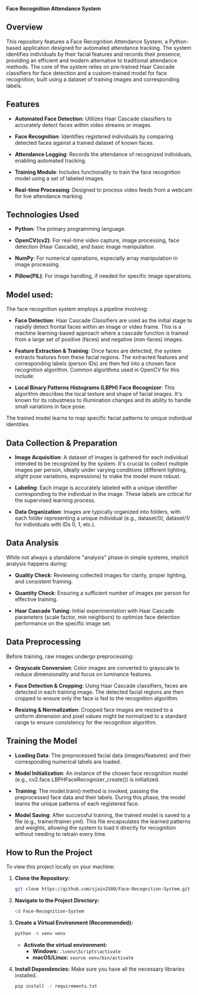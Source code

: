 **Face Recognition Attendance System**

## Overview
This repository features a Face Recognition Attendance System, a Python-based application designed for automated attendance tracking. The system identifies individuals by their facial features and records their presence, providing an efficient and modern alternative to traditional attendance methods.
The core of the system relies on pre-trained Haar Cascade classifiers for face detection and a custom-trained model for face recognition, built using a dataset of training images and corresponding labels.

## Features
* **Automated Face Detection**: Utilizes Haar Cascade classifiers to accurately detect faces within video streams or images.

* **Face Recognition**: Identifies registered individuals by comparing detected faces against a trained dataset of known faces.

* **Attendance Logging**: Records the attendance of recognized individuals, enabling automated tracking.

* **Training Module**: Includes functionality to train the face recognition model using a set of labeled images.

* **Real-time Processing**: Designed to process video feeds from a webcam for live attendance marking.

## Technologies Used
* **Python**: The primary programming language.

* **OpenCV(cv2)**: For real-time video capture, image processing, face detection (Haar Cascade), and basic image manipulation.

* **NumPy**: For numerical operations, especially array manipulation in image processing.

* **Pillow(PIL)**: For image handling, if needed for specific image operations.

## Model used:
The face recognition system employs a pipeline involving:

* **Face Detection**: Haar Cascade Classifiers are used as the initial stage to rapidly detect frontal faces within an image or video frame. This is a machine learning-based approach where a cascade function is trained from a large set of positive (faces) and negative (non-faces) images.

* **Feature Extraction & Training**: Once faces are detected, the system extracts features from these facial regions. The extracted features and corresponding labels (person IDs) are then fed into a chosen face recognition algorithm. Common algorithms used in OpenCV for this include:

* **Local Binary Patterns Histograms (LBPH) Face Recognizer**: This algorithm describes the local texture and shape of facial images. It's known for its robustness to illumination changes and its ability to handle small variations in face pose.

The trained model learns to map specific facial patterns to unique individual identities.

## Data Collection & Preparation
* **Image Acquisition**: A dataset of images is gathered for each individual intended to be recognized by the system. It's crucial to collect multiple images per person, ideally under varying conditions (different lighting, slight pose variations, expressions) to make the model more robust.

* **Labeling**: Each image is accurately labeled with a unique identifier corresponding to the individual in the image. These labels are critical for the supervised learning process.

* **Data Organization**: Images are typically organized into folders, with each folder representing a unique individual (e.g., dataset/0/, dataset/1/ for individuals with IDs 0, 1, etc.).

## Data Analysis
While not always a standalone "analysis" phase in simple systems, implicit analysis happens during:
* **Quality Check**: Reviewing collected images for clarity, proper lighting, and consistent framing.

* **Quantity Check**: Ensuring a sufficient number of images per person for effective training.

* **Haar Cascade Tuning**: Initial experimentation with Haar Cascade parameters (scale factor, min neighbors) to optimize face detection performance on the specific image set.

## Data Preprocessing
Before training, raw images undergo preprocessing:
* **Grayscale Conversion**: Color images are converted to grayscale to reduce dimensionality and focus on luminance features.

* **Face Detection & Cropping**: Using Haar Cascade classifiers, faces are detected in each training image. The detected facial regions are then cropped to ensure only the face is fed to the recognition algorithm.

* **Resizing & Normalization**: Cropped face images are resized to a uniform dimension and pixel values might be normalized to a standard range to ensure consistency for the recognition algorithm.

## Training the Model
* **Loading Data**: The preprocessed facial data (images/features) and their corresponding numerical labels are loaded.

* **Model Initialization**: An instance of the chosen face recognition model (e.g., cv2.face.LBPHFaceRecognizer_create()) is initialized.

* **Training**: The model.train() method is invoked, passing the preprocessed face data and their labels. During this phase, the model learns the unique patterns of each registered face.

* **Model Saving**: After successful training, the trained model is saved to a file (e.g., trainer/trainer.yml). This file encapsulates the learned patterns and weights, allowing the system to load it directly for recognition without needing to retrain every time.

## How to Run the Project
To view this project locally on your machine:

1.  **Clone the Repository:**
    ```bash
    git clone https://github.com/sjain2580/Face-Recognition-System.git
    ```

2.  **Navigate to the Project Directory:**
    ```bash
    cd Face-Recognition-System
    ```

3.  **Create a Virtual Environment (Recommended):**
    ```bash
    python -m venv venv
    ```
    * **Activate the virtual environment:**
        * **Windows:** `.\venv\Scripts\activate`
        * **macOS/Linux:** `source venv/bin/activate`

4.  **Install Dependencies:**
    Make sure you have all the necessary libraries installed.
    ```bash
    pip install -r requirements.txt
    ```
